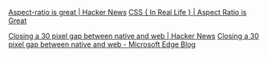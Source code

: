 
[Aspect-ratio is great | Hacker News](https://news.ycombinator.com/item?id=30280210)
[CSS { In Real Life } | Aspect Ratio is Great](https://css-irl.info/aspect-ratio-is-great/)

[Closing a 30 pixel gap between native and web | Hacker News](https://news.ycombinator.com/item?id=32999133)
[Closing a 30 pixel gap between native and web - Microsoft Edge Blog](https://blogs.windows.com/msedgedev/2022/09/27/closing-pixel-gap-native-web-window-controls-overlay/)
